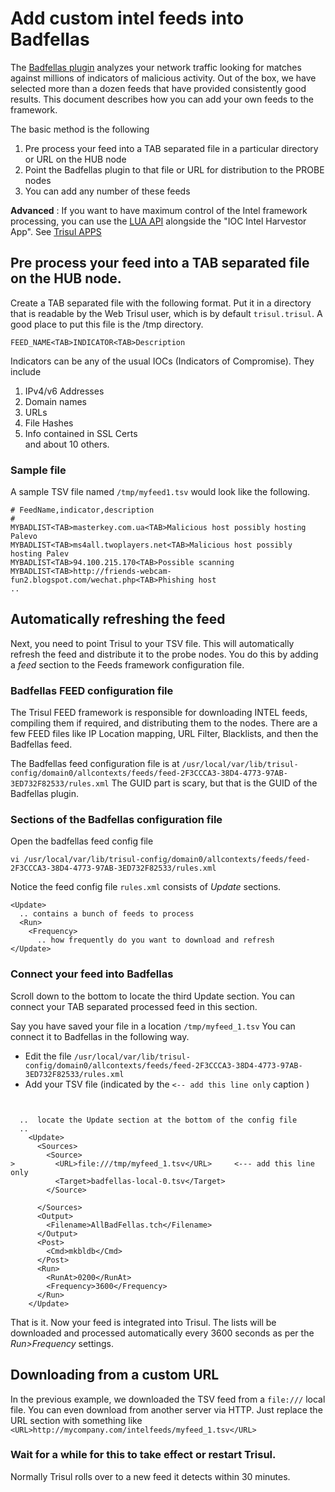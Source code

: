 Add custom intel feeds into Badfellas
=====================================

The [Badfellas plugin](/docs/ug/install/badfellas.html) analyzes your
network traffic looking for matches against millions of indicators of
malicious activity. Out of the box, we have selected more than a dozen
feeds that have provided consistently good results. This document
describes how you can add your own feeds to the framework.

The basic method is the following

1.  Pre process your feed into a TAB separated file in a particular
    directory or URL on the HUB node
2.  Point the Badfellas plugin to that file or URL for distribution to
    the PROBE nodes
3.  You can add any number of these feeds

**Advanced** : If you want to have maximum control of the Intel
framework processing, you can use the [LUA API](/docs/lua) alongside the
"IOC Intel Harvestor App". See [Trisul
APPS](/docs/ug/webadmin/apps.html)

Pre process your feed into a TAB separated file on the HUB node.
----------------------------------------------------------------

Create a TAB separated file with the following format. Put it in a
directory that is readable by the Web Trisul user, which is by default
`trisul.trisul`. A good place to put this file is the /tmp directory.

`FEED_NAME<TAB>INDICATOR<TAB>Description`

Indicators can be any of the usual IOCs (Indicators of Compromise). They
include

1.  IPv4/v6 Addresses
2.  Domain names
3.  URLs
4.  File Hashes
5.  Info contained in SSL Certs\
    and about 10 others.

### Sample file

A sample TSV file named `/tmp/myfeed1.tsv` would look like the
following.

``` {.language-csv}
# FeedName,indicator,description
# 
MYBADLIST<TAB>masterkey.com.ua<TAB>Malicious host possibly hosting Palevo 
MYBADLIST<TAB>ms4all.twoplayers.net<TAB>Malicious host possibly hosting Palev
MYBADLIST<TAB>94.100.215.170<TAB>Possible scanning 
MYBADLIST<TAB>http://friends-webcam-fun2.blogspot.com/wechat.php<TAB>Phishing host 
..
```

Automatically refreshing the feed
---------------------------------

Next, you need to point Trisul to your TSV file. This will automatically
refresh the feed and distribute it to the probe nodes. You do this by
adding a *feed* section to the Feeds framework configuration file.

### Badfellas FEED configuration file

The Trisul FEED framework is responsible for downloading INTEL feeds,
compiling them if required, and distributing them to the nodes. There
are a few FEED files like IP Location mapping, URL Filter, Blacklists,
and then the Badfellas feed.

The Badfellas feed configuration file is at
`/usr/local/var/lib/trisul-config/domain0/allcontexts/feeds/feed-2F3CCCA3-38D4-4773-97AB-3ED732F82533/rules.xml`
The GUID part is scary, but that is the GUID of the Badfellas plugin.

### Sections of the Badfellas configuration file

Open the badfellas feed config file

`vi /usr/local/var/lib/trisul-config/domain0/allcontexts/feeds/feed-2F3CCCA3-38D4-4773-97AB-3ED732F82533/rules.xml`

Notice the feed config file `rules.xml` consists of *Update* sections.

    <Update>
      .. contains a bunch of feeds to process
      <Run>
        <Frequency>
          .. how frequently do you want to download and refresh 
    </Update>

### Connect your feed into Badfellas

Scroll down to the bottom to locate the third Update section. You can
connect your TAB separated processed feed in this section.

Say you have saved your file in a location `/tmp/myfeed_1.tsv` You can
connect it to Badfellas in the following way.

-   Edit the file
    `/usr/local/var/lib/trisul-config/domain0/allcontexts/feeds/feed-2F3CCCA3-38D4-4773-97AB-3ED732F82533/rules.xml`
-   Add your TSV file (indicated by the `<-- add this line only` caption
    )

``` {.language-xml}


  ..  locate the Update section at the bottom of the config file 
  .. 
    <Update>
      <Sources>
        <Source>
>         <URL>file:///tmp/myfeed_1.tsv</URL>     <--- add this line only
          <Target>badfellas-local-0.tsv</Target>
        </Source>

      </Sources>
      <Output>
        <Filename>AllBadFellas.tch</Filename>
      </Output>
      <Post>
        <Cmd>mkbldb</Cmd>
      </Post>
      <Run>
        <RunAt>0200</RunAt>
        <Frequency>3600</Frequency>
      </Run>
    </Update>
```

That is it. Now your feed is integrated into Trisul. The lists will be
downloaded and processed automatically every 3600 seconds as per the
*Run\>Frequency* settings.

Downloading from a custom URL
-----------------------------

In the previous example, we downloaded the TSV feed from a `file:///`
local file. You can even download from another server via HTTP. Just
replace the URL section with something like
`<URL>http://mycompany.com/intelfeeds/myfeed_1.tsv</URL>`

### Wait for a while for this to take effect or restart Trisul.

Normally Trisul rolls over to a new feed it detects within 30 minutes.
